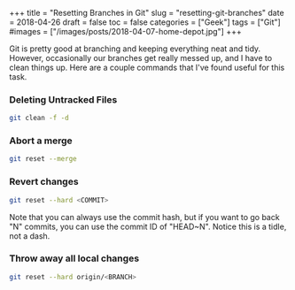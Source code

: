 +++
title = "Resetting Branches in Git"
slug = "resetting-git-branches"
date = 2018-04-26
draft = false
toc = false
categories = ["Geek"]
tags = ["Git"]
#images = ["/images/posts/2018-04-07-home-depot.jpg"]
+++

Git is pretty good at branching and keeping everything neat and tidy. However, occasionally our branches get really messed up, and I have to clean things up. Here are a couple commands that I've found useful for this task.

### Deleting Untracked Files

```bash
git clean -f -d
```

### Abort a merge

```bash
git reset --merge
```

### Revert changes

```bash
git reset --hard <COMMIT>
```

Note that you can always use the commit hash, but if you want to go back "N" commits, you can use the commit ID of "HEAD~N". Notice this is a tidle, not a dash.

### Throw away all local changes

```bash
git reset --hard origin/<BRANCH>
```
